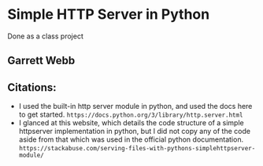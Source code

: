 # Simple HTTP Server in Python
Done as a class project

## Garrett Webb

## Citations:
* I used the built-in http server module in python, and used the docs here to get started. `https://docs.python.org/3/library/http.server.html`
* I glanced at this website, which details the code structure of a simple httpserver implementation in python, but I did not copy any of the code aside from that which was used in the official python documentation. `https://stackabuse.com/serving-files-with-pythons-simplehttpserver-module/`

